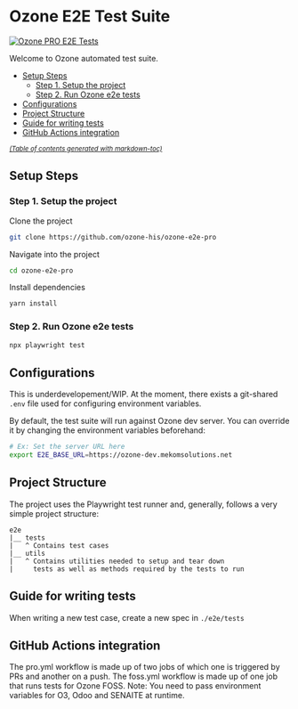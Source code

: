 # Ozone E2E Test Suite

[![Ozone PRO E2E Tests](https://github.com/ozone-his/ozone-e2e-pro/actions/workflows/pro.yml/badge.svg)](https://github.com/ozone-his/ozone-e2e-pro/actions/workflows/pro.yml)

Welcome to Ozone automated test suite.

- [Setup Steps](#setup-steps)
  * [Step 1. Setup the project](#step-1-setup-the-project)
  * [Step 2. Run Ozone e2e tests](#step-2-run-ozone-e2e-tests)
- [Configurations](#configurations)
- [Project Structure](#project-structure)
- [Guide for writing tests](#guide-for-writing-tests)
- [GitHub Actions integration](#github-actions-integration)

<small><i><a href='http://ecotrust-canada.github.io/markdown-toc/'>(Table of contents generated with markdown-toc)</a></i></small>

## Setup Steps

### Step 1. Setup the project

Clone the project

```sh
git clone https://github.com/ozone-his/ozone-e2e-pro
```
Navigate into the project

```sh
cd ozone-e2e-pro
```

Install dependencies
```sh
yarn install
```

### Step 2. Run Ozone e2e tests

```sh
npx playwright test
```
## Configurations

This is underdevelopement/WIP. At the moment, there exists a git-shared
`.env` file used for configuring environment variables.

By default, the test suite will run against Ozone dev server.
You can override it by changing the environment variables beforehand:

```sh
# Ex: Set the server URL here
export E2E_BASE_URL=https://ozone-dev.mekomsolutions.net
```

## Project Structure 
The project uses the Playwright test runner and,
generally, follows a very simple project structure:

```
e2e
|__ tests
|   ^ Contains test cases
|__ utils
|   ^ Contains utilities needed to setup and tear down 
|     tests as well as methods required by the tests to run
```

## Guide for writing tests

When writing a new test case, create a new spec in `./e2e/tests`

## GitHub Actions integration
The pro.yml workflow is made up of two jobs of which one is triggered by PRs and another on a push.
The foss.yml workflow is made up of one job that runs tests for Ozone FOSS. Note: You need to pass environment variables for O3, Odoo and SENAITE at runtime.
